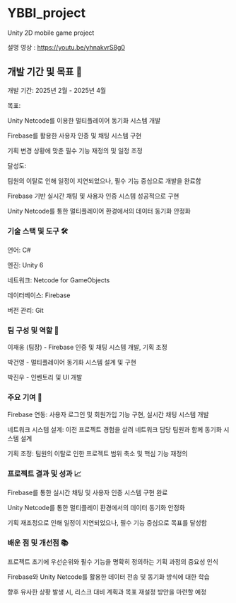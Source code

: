 # YBBI_project
Unity 2D mobile game project

설명 영상 : https://youtu.be/yhnakvrS8g0


## 개발 기간 및 목표 🎯

개발 기간: 2025년 2월 - 2025년 4월

목표:

Unity Netcode를 이용한 멀티플레이어 동기화 시스템 개발

Firebase를 활용한 사용자 인증 및 채팅 시스템 구현

기획 변경 상황에 맞춘 필수 기능 재정의 및 일정 조정

달성도:

팀원의 이탈로 인해 일정이 지연되었으나, 필수 기능 중심으로 개발을 완료함

Firebase 기반 실시간 채팅 및 사용자 인증 시스템 성공적으로 구현

Unity Netcode를 통한 멀티플레이어 환경에서의 데이터 동기화 안정화

### 기술 스택 및 도구 🛠️

언어: C#

엔진: Unity 6

네트워크: Netcode for GameObjects

데이터베이스: Firebase

버전 관리: Git

### 팀 구성 및 역할 🤝

이재웅 (팀장) - Firebase 인증 및 채팅 시스템 개발, 기획 조정

박건영 - 멀티플레이어 동기화 시스템 설계 및 구현

박진우 - 인벤토리 및 UI 개발

### 주요 기여 📌

Firebase 연동: 사용자 로그인 및 회원가입 기능 구현, 실시간 채팅 시스템 개발

네트워크 시스템 설계: 이전 프로젝트 경험을 살려 네트워크 담당 팀원과 함께 동기화 시스템 설계

기획 조정: 팀원의 이탈로 인한 프로젝트 범위 축소 및 핵심 기능 재정의

### 프로젝트 결과 및 성과 📈

Firebase를 통한 실시간 채팅 및 사용자 인증 시스템 구현 완료

Unity Netcode를 통한 멀티플레이 환경에서의 데이터 동기화 안정화

기획 재조정으로 인해 일정이 지연되었으나, 필수 기능 중심으로 목표를 달성함

### 배운 점 및 개선점 📚

프로젝트 초기에 우선순위와 필수 기능을 명확히 정의하는 기획 과정의 중요성 인식

Firebase와 Unity Netcode를 활용한 데이터 전송 및 동기화 방식에 대한 학습

향후 유사한 상황 발생 시, 리스크 대비 계획과 목표 재설정 방안을 마련할 예정
